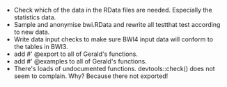 * Check which of the data in the RData files are needed. Especially the
  statistics data.
* Sample and anonymise bwi.RData and rewrite all testthat test according to new data.
* Write data input checks to make sure BWI4 input data will conform to the tables in BWI3.
* add #' @export to all of Gerald's functions.
* add #' @examples to all of Gerald's functions.
* There's loads of undocumented functions. devtools::check() does not seem to
  complain. Why? Because there not exported!
